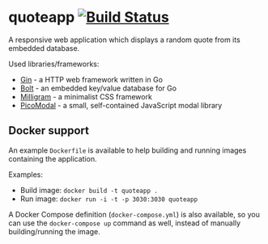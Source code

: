 # quoteapp [![Build Status](https://travis-ci.org/gaborbata/quoteapp.svg?branch=master)](https://travis-ci.org/gaborbata/quoteapp)
A responsive web application which displays a random quote from its embedded database.

Used libraries/frameworks:

* [Gin](https://github.com/gin-gonic/gin) - a HTTP web framework written in Go
* [Bolt](https://github.com/boltdb/bolt) - an embedded key/value database for Go
* [Milligram](https://github.com/milligram/milligram) - a minimalist CSS framework
* [PicoModal](https://github.com/Nycto/PicoModal) - a small, self-contained JavaScript modal library

## Docker support
An example `Dockerfile` is available to help building and running images containing the application.

Examples:
* Build image: `docker build -t quoteapp .`
* Run image: `docker run -i -t -p 3030:3030 quoteapp`

A Docker Compose definition (`docker-compose.yml`) is also available, so you can use the `docker-compose up` command as well,
instead of manually building/running the image.
